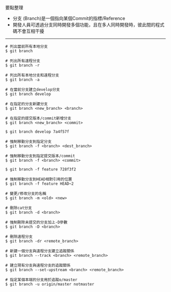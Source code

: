 要點整理
- 分支 (Branch)是一個指向某個Commit的指標/Reference
- 開發人員可透過分支同時開發多個功能，且在多人同時開發時，彼此間的程式碼不會互相干擾

---

```
# 列出當前所有本地分支
$ git branch
```

```
# 列出所有遠程分支
$ git branch -r
```

```
# 列出所有本地分支和遠程分支
$ git branch -a
```

```
# 在當前分支建立develop分支
$ git branch develop
```

```
# 在指定的分支新建分支
$ git branch <new_branch> <branch>

# 在指定的提交版本/commit新增分支
$ git branch <new_branch> <commit>

$ git branch develop 7a4f57f
```

```
# 強制移動分支到指定分支
$ git branch -f <branch> <dest_branch>

# 強制移動分支到指定提交版本/commit
$ git branch -f <branch> <commit>

$ git branch -f feature 728f3f2

# 強制移動分支到HEAD相對引用的位置
$ git branch -f feature HEAD~2
```

```
# 變更/修改分支的名稱
$ git branch -m <old> <new>
```

```
# 刪除cat分支
$ git branch -d <branch>

# 強制刪除未提交的分支加上-D參數
$ git branch -D <branch>

# 刪除遠程分支
$ git branch -dr <remote_branch>
```

```
# 新建一個分支與遠程分支建立追蹤關係
$ git branch --track <branch> <remote_branch>

# 建立現有分支與遠程分支的追蹤關係
$ git branch --set-upstream <branch> <remote_branch>
```

```
# 指定某個本端的分支用於追蹤o/master
$ git branch -u origin/master notmaster
```